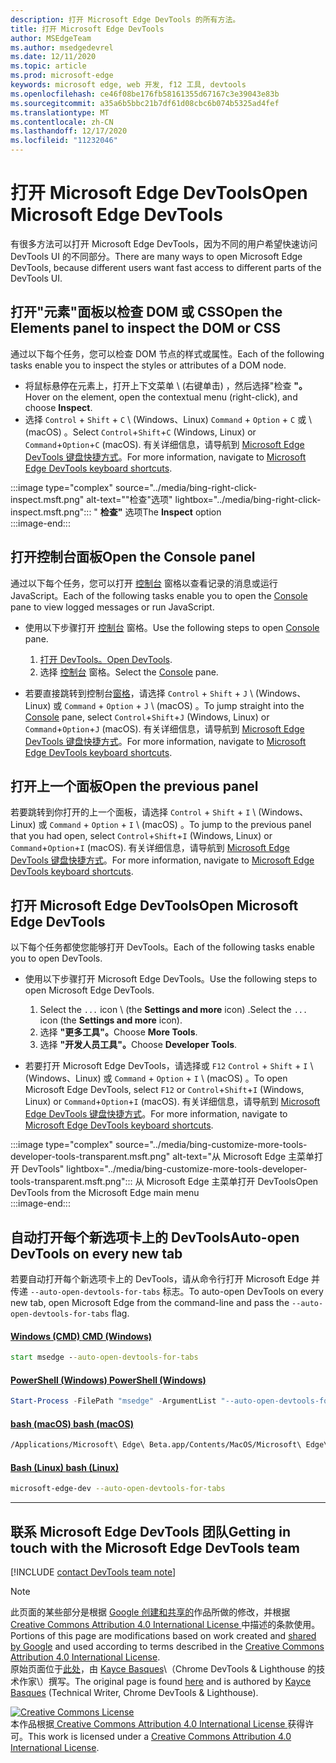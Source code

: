 ```yaml
---
description: 打开 Microsoft Edge DevTools 的所有方法。
title: 打开 Microsoft Edge DevTools
author: MSEdgeTeam
ms.author: msedgedevrel
ms.date: 12/11/2020
ms.topic: article
ms.prod: microsoft-edge
keywords: microsoft edge, web 开发, f12 工具, devtools
ms.openlocfilehash: ce46f08be176fb58161355d67167c3e39043e83b
ms.sourcegitcommit: a35a6b5bbc21b7df61d08cbc6b074b5325ad4fef
ms.translationtype: MT
ms.contentlocale: zh-CN
ms.lasthandoff: 12/17/2020
ms.locfileid: "11232046"
---
```

<!-- Copyright Kayce Basques 

   Licensed under the Apache License, Version 2.0 (the "License");
   you may not use this file except in compliance with the License.
   You may obtain a copy of the License at

       https://www.apache.org/licenses/LICENSE-2.0

   Unless required by applicable law or agreed to in writing, software
   distributed under the License is distributed on an "AS IS" BASIS,
   WITHOUT WARRANTIES OR CONDITIONS OF ANY KIND, either express or implied.
   See the License for the specific language governing permissions and
   limitations under the License. -->

# <span data-ttu-id="2ec0f-104">打开 Microsoft Edge DevTools</span><span class="sxs-lookup"><span data-stu-id="2ec0f-104">Open Microsoft Edge DevTools</span></span>  

<span data-ttu-id="2ec0f-105">有很多方法可以打开 Microsoft Edge DevTools，因为不同的用户希望快速访问 DevTools UI 的不同部分。</span><span class="sxs-lookup"><span data-stu-id="2ec0f-105">There are many ways to open Microsoft Edge DevTools, because different users want fast access to different parts of the DevTools UI.</span></span>  

## <span data-ttu-id="2ec0f-106">打开"元素"面板以检查 DOM 或 CSS</span><span class="sxs-lookup"><span data-stu-id="2ec0f-106">Open the Elements panel to inspect the DOM or CSS</span></span>  

<span data-ttu-id="2ec0f-107">通过以下每个任务，您可以检查 DOM 节点的样式或属性。</span><span class="sxs-lookup"><span data-stu-id="2ec0f-107">Each of the following tasks enable you to inspect the styles or attributes of a DOM node.</span></span>

*   <span data-ttu-id="2ec0f-108">将鼠标悬停在元素上，打开上下文菜单 \ (右键单击\) ，然后选择"检查 **"。**</span><span class="sxs-lookup"><span data-stu-id="2ec0f-108">Hover on the element, open the contextual menu \(right-click\), and choose **Inspect**.</span></span>  
*   <span data-ttu-id="2ec0f-109">选择 `Control` + `Shift` + `C` \ (Windows、Linux\) `Command` + `Option` + `C` 或 \ (macOS\) 。</span><span class="sxs-lookup"><span data-stu-id="2ec0f-109">Select `Control`+`Shift`+`C` \(Windows, Linux\) or `Command`+`Option`+`C` \(macOS\).</span></span>  <span data-ttu-id="2ec0f-110">有关详细信息，请导航到 [Microsoft Edge DevTools 键盘快捷方式][DevToolsShortcuts]。</span><span class="sxs-lookup"><span data-stu-id="2ec0f-110">For more information, navigate to [Microsoft Edge DevTools keyboard shortcuts][DevToolsShortcuts].</span></span>  

:::image type="complex" source="../media/bing-right-click-inspect.msft.png" alt-text=""检查"选项" lightbox="../media/bing-right-click-inspect.msft.png":::
   <span data-ttu-id="2ec0f-112">" **检查"** 选项</span><span class="sxs-lookup"><span data-stu-id="2ec0f-112">The **Inspect** option</span></span>  
:::image-end:::  

<!--Navigate to [Get Started With Viewing And Changing CSS][GetStartedCSS].  -->  

## <span data-ttu-id="2ec0f-113">打开控制台面板</span><span class="sxs-lookup"><span data-stu-id="2ec0f-113">Open the Console panel</span></span>  

<span data-ttu-id="2ec0f-114">通过以下每个任务，您可以打开 [控制台][DevToolsConsoleIndex] 窗格以查看记录的消息或运行 JavaScript。</span><span class="sxs-lookup"><span data-stu-id="2ec0f-114">Each of the following tasks enable you to open the [Console][DevToolsConsoleIndex] pane to view logged messages or run JavaScript.</span></span>  

*   <span data-ttu-id="2ec0f-115">使用以下步骤打开 [控制台][DevToolsConsoleIndex] 窗格。</span><span class="sxs-lookup"><span data-stu-id="2ec0f-115">Use the following steps to open [Console][DevToolsConsoleIndex] pane.</span></span>  
    
    1.  <span data-ttu-id="2ec0f-116">[打开 DevTools。](#open-microsoft-edge-devtools)</span><span class="sxs-lookup"><span data-stu-id="2ec0f-116">[Open DevTools](#open-microsoft-edge-devtools).</span></span>  
    1.  <span data-ttu-id="2ec0f-117">选择 [控制台][DevToolsConsoleIndex] 窗格。</span><span class="sxs-lookup"><span data-stu-id="2ec0f-117">Select the [Console][DevToolsConsoleIndex] pane.</span></span>  

*   <span data-ttu-id="2ec0f-118">若要直接跳转到控制台[窗格][DevToolsConsoleIndex]，请选择 `Control` + `Shift` + `J` \ (Windows、Linux\) 或 `Command` + `Option` + `J` \ (macOS\) 。</span><span class="sxs-lookup"><span data-stu-id="2ec0f-118">To jump straight into the [Console][DevToolsConsoleIndex] pane, select `Control`+`Shift`+`J` \(Windows, Linux\) or `Command`+`Option`+`J` \(macOS\).</span></span>  <span data-ttu-id="2ec0f-119">有关详细信息，请导航到 [Microsoft Edge DevTools 键盘快捷方式][DevToolsShortcuts]。</span><span class="sxs-lookup"><span data-stu-id="2ec0f-119">For more information, navigate to [Microsoft Edge DevTools keyboard shortcuts][DevToolsShortcuts].</span></span>  

<!--See [Get Started With The Console][ConsoleGetStarted].  -->

## <span data-ttu-id="2ec0f-120">打开上一个面板</span><span class="sxs-lookup"><span data-stu-id="2ec0f-120">Open the previous panel</span></span>  

<span data-ttu-id="2ec0f-121">若要跳转到你打开的上一个面板，请选择 `Control` + `Shift` + `I` \ (Windows、Linux\) 或 `Command` + `Option` + `I` \ (macOS\) 。</span><span class="sxs-lookup"><span data-stu-id="2ec0f-121">To jump to the previous panel that you had open, select `Control`+`Shift`+`I` \(Windows, Linux\) or `Command`+`Option`+`I` \(macOS\).</span></span>  <span data-ttu-id="2ec0f-122">有关详细信息，请导航到 [Microsoft Edge DevTools 键盘快捷方式][DevToolsShortcuts]。</span><span class="sxs-lookup"><span data-stu-id="2ec0f-122">For more information, navigate to [Microsoft Edge DevTools keyboard shortcuts][DevToolsShortcuts].</span></span>  

## <span data-ttu-id="2ec0f-123">打开 Microsoft Edge DevTools</span><span class="sxs-lookup"><span data-stu-id="2ec0f-123">Open Microsoft Edge DevTools</span></span>  

<span data-ttu-id="2ec0f-124">以下每个任务都使您能够打开 DevTools。</span><span class="sxs-lookup"><span data-stu-id="2ec0f-124">Each of the following tasks enable you to open DevTools.</span></span>  

*   <span data-ttu-id="2ec0f-125">使用以下步骤打开 Microsoft Edge DevTools。</span><span class="sxs-lookup"><span data-stu-id="2ec0f-125">Use the following steps to open Microsoft Edge DevTools.</span></span>  
    
    1.  <span data-ttu-id="2ec0f-126">Select the  `...` icon \ (the **Settings and more** icon\) .</span><span class="sxs-lookup"><span data-stu-id="2ec0f-126">Select the  `...` icon \(the **Settings and more** icon\).</span></span>  
    1.  <span data-ttu-id="2ec0f-127">选择 **"更多工具"。**</span><span class="sxs-lookup"><span data-stu-id="2ec0f-127">Choose **More Tools**.</span></span>  
    1.  <span data-ttu-id="2ec0f-128">选择 **"开发人员工具"。**</span><span class="sxs-lookup"><span data-stu-id="2ec0f-128">Choose **Developer Tools**.</span></span>  
    
*   <span data-ttu-id="2ec0f-129">若要打开 Microsoft Edge DevTools，请选择或 `F12` `Control` + `Shift` + `I` \ (Windows、Linux\) 或 `Command` + `Option` + `I` \ (macOS\) 。</span><span class="sxs-lookup"><span data-stu-id="2ec0f-129">To open Microsoft Edge DevTools, select `F12` or `Control`+`Shift`+`I` \(Windows, Linux\) or `Command`+`Option`+`I` \(macOS\).</span></span>  <span data-ttu-id="2ec0f-130">有关详细信息，请导航到 [Microsoft Edge DevTools 键盘快捷方式][DevToolsShortcuts]。</span><span class="sxs-lookup"><span data-stu-id="2ec0f-130">For more information, navigate to [Microsoft Edge DevTools keyboard shortcuts][DevToolsShortcuts].</span></span>  

:::image type="complex" source="../media/bing-customize-more-tools-developer-tools-transparent.msft.png" alt-text="从 Microsoft Edge 主菜单打开 DevTools" lightbox="../media/bing-customize-more-tools-developer-tools-transparent.msft.png":::
   <span data-ttu-id="2ec0f-132">从 Microsoft Edge 主菜单打开 DevTools</span><span class="sxs-lookup"><span data-stu-id="2ec0f-132">Open DevTools from the Microsoft Edge main menu</span></span>  
:::image-end:::  

## <span data-ttu-id="2ec0f-133">自动打开每个新选项卡上的 DevTools</span><span class="sxs-lookup"><span data-stu-id="2ec0f-133">Auto-open DevTools on every new tab</span></span>  

<span data-ttu-id="2ec0f-134">若要自动打开每个新选项卡上的 DevTools，请从命令行打开 Microsoft Edge 并传递 `--auto-open-devtools-for-tabs` 标志。</span><span class="sxs-lookup"><span data-stu-id="2ec0f-134">To auto-open DevTools on every new tab, open Microsoft Edge from the command-line and pass the `--auto-open-devtools-for-tabs` flag.</span></span>  

#### [<span data-ttu-id="2ec0f-135">Windows (CMD) </span><span class="sxs-lookup"><span data-stu-id="2ec0f-135">CMD (Windows)</span></span>](#tab/cmd-Windows/)  

<a id="auto-open-devtools-command-line"></a>  

```cmd
start msedge --auto-open-devtools-for-tabs
```  

#### [<span data-ttu-id="2ec0f-136">PowerShell (Windows) </span><span class="sxs-lookup"><span data-stu-id="2ec0f-136">PowerShell (Windows)</span></span>](#tab/powershell-Windows/)  

<a id="auto-open-devtools-command-line"></a>  

```powershell
Start-Process -FilePath "msedge" -ArgumentList "--auto-open-devtools-for-tabs"
```  

#### [<span data-ttu-id="2ec0f-137">bash (macOS) </span><span class="sxs-lookup"><span data-stu-id="2ec0f-137">bash (macOS)</span></span>](#tab/bash-macos/)  

<a id="auto-open-devtools-command-line"></a>  

```bash
/Applications/Microsoft\ Edge\ Beta.app/Contents/MacOS/Microsoft\ Edge\ Beta --auto-open-devtools-for-tabs
```  

#### [<span data-ttu-id="2ec0f-138">Bash (Linux) </span><span class="sxs-lookup"><span data-stu-id="2ec0f-138">bash (Linux)</span></span>](#tab/bash-linux/)  

<a id="auto-open-devtools-command-line"></a>  

```bash
microsoft-edge-dev --auto-open-devtools-for-tabs
```  

* * *  

## <span data-ttu-id="2ec0f-139">联系 Microsoft Edge DevTools 团队</span><span class="sxs-lookup"><span data-stu-id="2ec0f-139">Getting in touch with the Microsoft Edge DevTools team</span></span>  

[!INCLUDE [contact DevTools team note](../includes/contact-devtools-team-note.md)]  

<!-- links -->  

[DevToolsConsoleIndex]: ../console/index.md "控制台概述 | Microsoft Docs"  
[DevtoolsShortcuts]: ../shortcuts/index.md "Microsoft Edge DevTools 键盘快捷方式 - Microsoft Docs"  

<!--[ConsoleGetStarted]: /microsoft-edge/devtools-guide-chromium/console/get-started ""  -->  
<!--[GetStartedCSS]: /microsoft-edge/devtools-guide-chromium/css "CSS"  -->

> [!NOTE]
> <span data-ttu-id="2ec0f-142">此页面的某些部分是根据 [Google 创建和共享的][GoogleSitePolicies]作品所做的修改，并根据[ Creative Commons Attribution 4.0 International License ][CCA4IL]中描述的条款使用。</span><span class="sxs-lookup"><span data-stu-id="2ec0f-142">Portions of this page are modifications based on work created and [shared by Google][GoogleSitePolicies] and used according to terms described in the [Creative Commons Attribution 4.0 International License][CCA4IL].</span></span>  
> <span data-ttu-id="2ec0f-143">原始页面位于[此处](https://developers.google.com/web/tools/chrome-devtools/open)，由 [Kayce Basques][KayceBasques]\（Chrome DevTools \& Lighthouse 的技术作家\）撰写。</span><span class="sxs-lookup"><span data-stu-id="2ec0f-143">The original page is found [here](https://developers.google.com/web/tools/chrome-devtools/open) and is authored by [Kayce Basques][KayceBasques] \(Technical Writer, Chrome DevTools \& Lighthouse\).</span></span>  

[![Creative Commons License][CCby4Image]][CCA4IL]  
<span data-ttu-id="2ec0f-145">本作品根据[ Creative Commons Attribution 4.0 International License ][CCA4IL]获得许可。</span><span class="sxs-lookup"><span data-stu-id="2ec0f-145">This work is licensed under a [Creative Commons Attribution 4.0 International License][CCA4IL].</span></span>  

[CCA4IL]: https://creativecommons.org/licenses/by/4.0  
[CCby4Image]: https://i.creativecommons.org/l/by/4.0/88x31.png  
[GoogleSitePolicies]: https://developers.google.com/terms/site-policies  
[KayceBasques]: https://developers.google.com/web/resources/contributors/kaycebasques  
